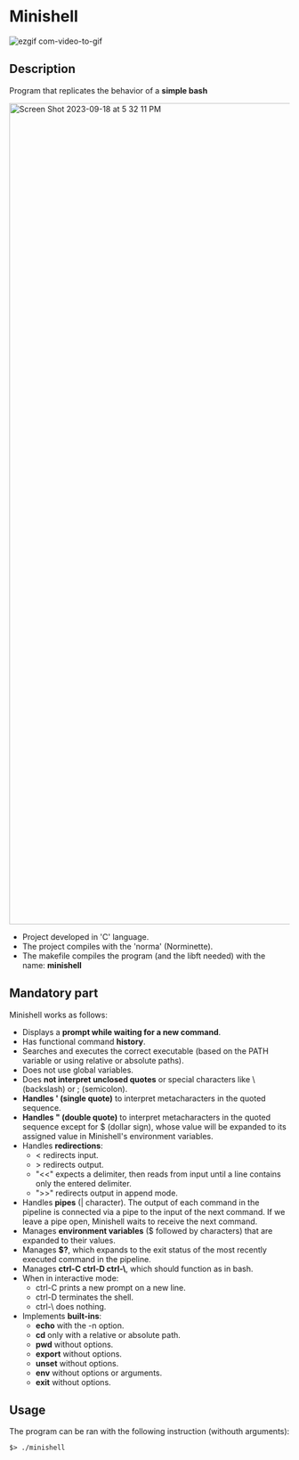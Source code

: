 # Minishell

![ezgif com-video-to-gif](https://github.com/hecikmc/minishell/assets/121127625/d85043d9-02c2-49a0-adca-1034e506cf96)


## Description 

Program that replicates the behavior of a **simple bash**

<img width="1475" alt="Screen Shot 2023-09-18 at 5 32 11 PM" src="https://github.com/hecikmc/minishell/assets/121127625/a0c98b26-a90c-4a4f-9520-44499b4b7d42">

* Project developed in 'C' language.
* The project compiles with the 'norma' (Norminette).
* The makefile compiles the program (and the libft needed) with the name: **minishell**

## Mandatory part

Minishell works as follows:
* Displays a **prompt while waiting for a new command**.
* Has functional command **history**.
* Searches and executes the correct executable (based on the PATH variable or using relative or absolute paths).
* Does not use global variables.
* Does **not interpret unclosed quotes** or special characters like \ (backslash) or ; (semicolon).
* **Handles ' (single quote)** to interpret metacharacters in the quoted sequence.
* **Handles " (double quote)** to interpret metacharacters in the quoted sequence except for $ (dollar sign), whose value will be expanded to its assigned value in Minishell's environment variables.
* Handles **redirections**:
    * < redirects input.
    * \> redirects output.
    * "<<" expects a delimiter, then reads from input until a line contains only the entered delimiter.
    * ">>" redirects output in append mode.
* Handles **pipes** (| character). The output of each command in the pipeline is connected via a pipe to the input of the next command. If we leave a pipe open, Minishell waits to receive the next command.
* Manages **environment variables** ($ followed by characters) that are expanded to their values.
* Manages **$?**, which expands to the exit status of the most recently executed command in the pipeline.
* Manages **ctrl-C ctrl-D ctrl-\\**, which should function as in bash.
* When in interactive mode:
    * ctrl-C prints a new prompt on a new line.
    * ctrl-D terminates the shell.
    * ctrl-\ does nothing.
* Implements **built-ins**:
    * **echo** with the -n option.
    * **cd** only with a relative or absolute path.
    * **pwd** without options.
    * **export** without options.
    * **unset** without options.
    * **env** without options or arguments.
    * **exit** without options.

## Usage

The program can be ran with the following instruction (withouth arguments):

```shell
$> ./minishell
```
